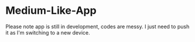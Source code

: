 # Medium-Like-App
Please note app is still in development, codes are messy. I just need to push it as I'm switching to a new device.
